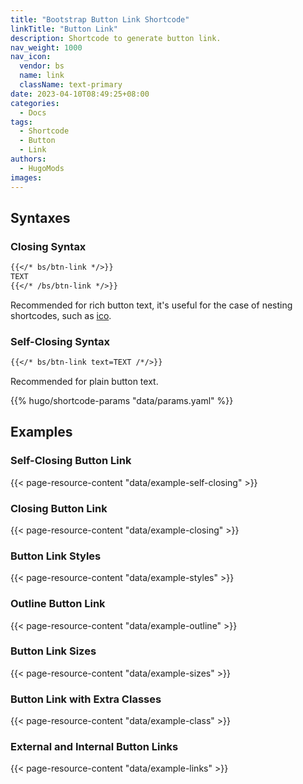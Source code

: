 ```yaml
---
title: "Bootstrap Button Link Shortcode"
linkTitle: "Button Link"
description: Shortcode to generate button link.
nav_weight: 1000
nav_icon:
  vendor: bs
  name: link
  className: text-primary
date: 2023-04-10T08:49:25+08:00
categories:
  - Docs
tags:
  - Shortcode
  - Button
  - Link
authors:
  - HugoMods
images:
---
```


## Syntaxes

### Closing Syntax

```markdown
{{</* bs/btn-link */>}}
TEXT
{{</* /bs/btn-link */>}}
```

Recommended for rich button text, it's useful for the case of nesting shortcodes, such as [ico](https://icons.hugomods.com/docs/usages#use-icons-via-shortcode).

### Self-Closing Syntax

```markdown
{{</* bs/btn-link text=TEXT /*/>}}
```

Recommended for plain button text.

{{% hugo/shortcode-params "data/params.yaml" %}}

## Examples

### Self-Closing Button Link

{{< page-resource-content "data/example-self-closing" >}}

### Closing Button Link

{{< page-resource-content "data/example-closing" >}}

### Button Link Styles

{{< page-resource-content "data/example-styles" >}}

### Outline Button Link

{{< page-resource-content "data/example-outline" >}}

### Button Link Sizes

{{< page-resource-content "data/example-sizes" >}}

### Button Link with Extra Classes

{{< page-resource-content "data/example-class" >}}

### External and Internal Button Links

{{< page-resource-content "data/example-links" >}}
